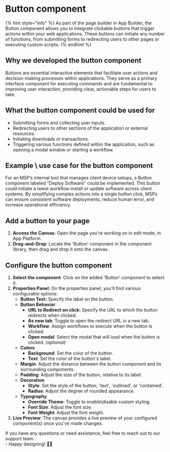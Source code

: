 # Button component

{% hint style="info" %}
As part of the page builder in App Builder, the Button component allows you to integrate clickable buttons that trigger actions within your web applications. These buttons can initiate any number of functions, from submitting forms to redirecting users to other pages or executing custom scripts.
{% endhint %}

## Why we developed the button component

Buttons are essential interactive elements that facilitate user actions and decision-making processes within applications. They serve as a primary interface component for executing commands and are fundamental to improving user interaction, providing clear, actionable steps for users to take.

## What the button component could be used for

* Submitting forms and collecting user inputs.
* Redirecting users to other sections of the application or external resources.
* Initiating downloads or transactions.
* Triggering various functions defined within the application, such as opening a modal window or starting a workflow.

## **Example \ use case for the button component**

For an MSP’s internal tool that manages client device setups, a Button component labeled "Deploy Software" could be implemented. This button could initiate a rewst workflow install or update software across client systems. By simplifying complex actions into a single button click, MSPs can ensure consistent software deployments, reduce human error, and increase operational efficiency.

## Add a button to your page

1. **Access the Canvas**: Open the page you're working on in edit mode, in App Platform.
2. **Drag-and-Drop**: Locate the 'Button' component in the component library, then drag and drop it onto the canvas.

## Configure the button component

1. **Select the component**: Click on the added 'Button' component to select it.
2. **Properties Panel**: On the properties panel, you'll find various configurable options:
   * **Button Text:** Specify the label on the button.
   * **Button Behavior**
     * **URL to Redirect on click:** Specify the URL to which the button redirects when clicked.
     * **As new tab**: Toggle to open the redirect URL in a new tab.
     * **Workflow**: Assign workflows to execute when the button is clicked.
     * **Open modal**: Select the modal that will load when the button is clicked. _(optional)_
   * **Colors**
     * **Background**: Set the color of the button.
     * **Text**: Set the color of the button's label.
   * **Margin**: Adjust the distance between the button component and its surrounding components.&#x20;
   * **Padding**: Adjust the size of the button, relative to its label.
   * **Decoration**
     * **Style**: Set the style of the button; 'text', 'outlined', or 'contained'.
     * **Radius**: Adjust the degree of rounded appearance.
   * **Typography**
     * **Override Theme**: Toggle to enable\disable custom styling.
     * **Font Size**: Adjust the font size.
     * **Font Weight**: Adjust the font weight.
3. **Live Preview**: The canvas provides a live preview of your configured component(s) once you've made changes.



If you have any questions or need assistance, feel free to reach out to our support team.\
&#x20;\- Happy designing! 🎨🚀
